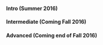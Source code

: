 #### Intro (Summer 2016)

#### Intermediate (Coming Fall 2016)

#### Advanced (Coming end of Fall 2016)